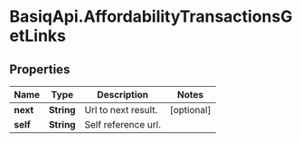 # BasiqApi.AffordabilityTransactionsGetLinks

## Properties
Name | Type | Description | Notes
------------ | ------------- | ------------- | -------------
**next** | **String** | Url to next result. | [optional] 
**self** | **String** | Self reference url. | 


